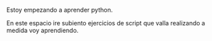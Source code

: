 Estoy empezando a aprender python. 

En este espacio ire subiento ejercicios de script que valla realizando a medida voy aprendiendo.

